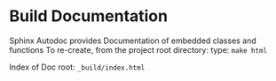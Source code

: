 # Build Documentation

Sphinx Autodoc provides Documentation of embedded classes and functions
To re-create, from the project root directory:
type: `make html`

Index of Doc root: `_build/index.html`
